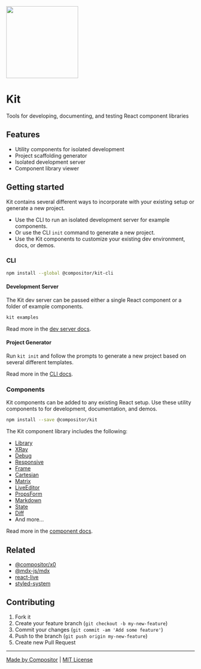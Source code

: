 
<img width='192' height='192' src='https://compositor.io/logo/dist/kit.png' />

# Kit

Tools for developing, documenting, and testing React component libraries

## Features

- Utility components for isolated development
- Project scaffolding generator
- Isolated development server
- Component library viewer


## Getting started

Kit contains several different ways to incorporate with your existing setup or generate a new project.

- Use the CLI to run an isolated development server for example components.
- Or use the CLI `init` command to generate a new project.
- Use the Kit components to customize your existing dev environment, docs, or demos.

### CLI

```sh
npm install --global @compositor/kit-cli
```

#### Development Server

The Kit dev server can be passed either a single React component or a folder of example components.

```sh
kit examples
```

Read more in the [dev server docs](dev).

#### Project Generator

Run `kit init` and follow the prompts to generate a new project based on several different templates.

Read more in the [CLI docs](cli).

### Components

Kit components can be added to any existing React setup.
Use these utility components to for development, documentation, and demos.

```sh
npm install --save @compositor/kit
```

The Kit component library includes the following:

- [Library](core/docs/Library.md)
- [XRay](core/docs/XRay.md)
- [Debug](core/docs/Debug.md)
- [Responsive](core/docs/Responsive.md)
- [Frame](core/docs/Frame.md)
- [Cartesian](core/docs/Cartesian.md)
- [Matrix](core/docs/Matrix.md)
- [LiveEditor](core/docs/LiveEditor.md)
- [PropsForm](core/docs/PropsForm.md)
- [Markdown](core/docs/Markdown.md)
- [State](core/docs/State.md)
- [Diff](core/docs/Diff.md)
- And more...

Read more in the [component docs](core).

## Related

- [@compositor/x0][x0]
- [@mdx-js/mdx][mdx]
- [react-live][react-live]
- [styled-system][styled-system]

## Contributing

1. Fork it
2. Create your feature branch (`git checkout -b my-new-feature`)
3. Commit your changes (`git commit -am 'Add some feature'`)
4. Push to the branch (`git push origin my-new-feature`)
5. Create new Pull Request

---

[Made by Compositor](https://compositor.io/)
|
[MIT License](license)

[x0]: https://github.com/c8r/x0
[mdx]: https://github.com/mdx-js/mdx
[react-live]: https://github.com/FormidableLabs/react-live
[styled-system]: https://github.com/jxnblk/styled-system

